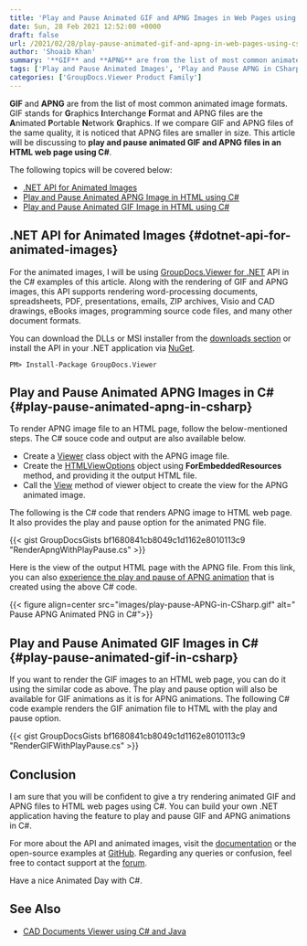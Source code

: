 ```yaml
---
title: 'Play and Pause Animated GIF and APNG Images in Web Pages using C#'
date: Sun, 28 Feb 2021 12:52:00 +0000
draft: false
url: /2021/02/28/play-pause-animated-gif-and-apng-in-web-pages-using-csharp/
author: 'Shoaib Khan'
summary: '**GIF** and **APNG** are from the list of most common animated image formats. GIF stands for **G**raphics **I**nterchange **F**ormat and APNG files are the **A**nimated **P**ortable **N**etwork **G**raphics. If we compare GIF and APNG files of the same quality, it is noticed that APNG files are smaller in size. This article will be discussing to **play and pause animated GIF and APNG files in an HTML web page using C#**.'
tags: ['Play and Pause Animated Images', 'Play and Pause APNG in CSharp', 'Play and Pause GIF in CSharp', 'Render APNG to HTML in CSharp', 'Render GIF to HTML in CSharp']
categories: ['GroupDocs.Viewer Product Family']
---
```


**GIF** and **APNG** are from the list of most common animated image formats. GIF stands for **G**raphics **I**nterchange **F**ormat and APNG files are the **A**nimated **P**ortable **N**etwork **G**raphics. If we compare GIF and APNG files of the same quality, it is noticed that APNG files are smaller in size. This article will be discussing to **play and pause animated GIF and APNG files in an HTML web page using C#**.

The following topics will be covered below:

*   [.NET API for Animated Images](#dotnet-api-for-animated-images)
*   [Play and Pause Animated APNG Image in HTML using C#](#play-pause-animated-apng-in-csharp)
*   [Play and Pause Animated GIF Image in HTML using C#](#play-pause-animated-gif-in-csharp)

## .NET API for Animated Images {#dotnet-api-for-animated-images}

For the animated images, I will be using [GroupDocs.Viewer for .NET](https://products.groupdocs.com/viewer/net) API in the C# examples of this article. Along with the rendering of GIF and APNG images, this API supports rendering word-processing documents, spreadsheets, PDF, presentations, emails, ZIP archives, Visio and CAD drawings, eBooks images, programming source code files, and many other document formats.

You can download the DLLs or MSI installer from the [downloads section](https://downloads.groupdocs.com/viewer/net) or install the API in your .NET application via [NuGet](https://www.nuget.org/packages/groupdocs.viewer).

```
PM> Install-Package GroupDocs.Viewer
```

## Play and Pause Animated APNG Images in C# {#play-pause-animated-apng-in-csharp}

To render APNG image file to an HTML page, follow the below-mentioned steps. The C# souce code and output are also available below.

*   Create a [Viewer](https://apireference.groupdocs.com/viewer/net/groupdocs.viewer/viewer) class object with the APNG image file.
*   Create the [HTMLViewOptions](https://apireference.groupdocs.com/viewer/net/groupdocs.viewer.options/htmlviewoptions) object using **ForEmbeddedResources** method, and providing it the output HTML file.
*   Call the [View](https://apireference.groupdocs.com/viewer/net/groupdocs.viewer/viewer/methods/view/index) method of viewer object to create the view for the APNG animated image.

The following is the C# code that renders APNG image to HTML web page. It also provides the play and pause option for the animated PNG file.

{{< gist GroupDocsGists bf1680841cb8049c1d1162e8010113c9 "RenderApngWithPlayPause.cs" >}}

Here is the view of the output HTML page with the APNG file. From this link, you can also [experience the play and pause of APNG animation](https://blog.groupdocs.com/play-pause-apng.html) that is created using the above C# code.



{{< figure align=center src="images/play-pause-APNG-in-CSharp.gif" alt=" Pause APNG Animated PNG in C#">}}


## Play and Pause Animated GIF Images in C# {#play-pause-animated-gif-in-csharp}

If you want to render the GIF images to an HTML web page, you can do it using the similar code as above. The play and pause option will also be available for GIF animations as it is for APNG animations. The following C# code example renders the GIF animation file to HTML with the play and pause option.

{{< gist GroupDocsGists bf1680841cb8049c1d1162e8010113c9 "RenderGIFWithPlayPause.cs" >}}

## Conclusion

I am sure that you will be confident to give a try rendering animated GIF and APNG files to HTML web pages using C#. You can build your own .NET application having the feature to play and pause GIF and APNG animations in C#.

For more about the API and animated images, visit the [documentation](https://docs.groupdocs.com/viewer/net) or the open-source examples at [GitHub](https://github.com/groupdocs-viewer/GroupDocs.Viewer-for-.NET). Regarding any queries or confusion, feel free to contact support at the [forum](https://forum.groupdocs.com/c/viewer).

Have a nice Animated Day with C#.

## See Also

*   [CAD Documents Viewer using C# and Java](https://blog.groupdocs.com/2019/07/13/viewing-cad-documents/)




